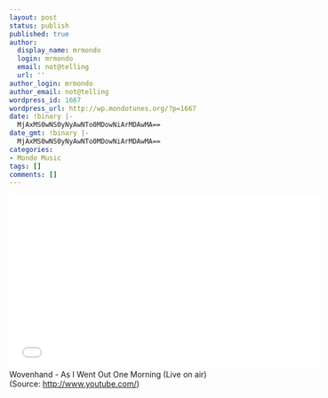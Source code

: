```yaml
---
layout: post
status: publish
published: true
author:
  display_name: mrmondo
  login: mrmondo
  email: not@telling
  url: ''
author_login: mrmondo
author_email: not@telling
wordpress_id: 1667
wordpress_url: http://wp.mondotunes.org/?p=1667
date: !binary |-
  MjAxMS0wNS0yNyAwNTo0MDowNiArMDAwMA==
date_gmt: !binary |-
  MjAxMS0wNS0yNyAwNTo0MDowNiArMDAwMA==
categories:
- Mondo Music
tags: []
comments: []
---
```

<iframe width="560" height="315" src="//www.youtube.com/embed/2e3vLaHt7yY" frameborder="0"> </iframe>
Wovenhand - As I Went Out One Morning (Live on air)
<div class="attribution">(<span>Source:</span> <a href="http://www.youtube.com/">http://www.youtube.com/</a>)</div>
